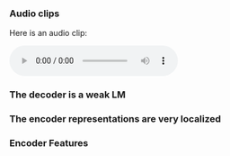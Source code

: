 ### Audio clips
Here is an audio clip:

<audio controls>
   <source src="b3_nb_4.wav" type="audio/wav">
   Your browser does not support the audio element.
</audio>


### The decoder is a weak LM

### The encoder representations are very localized

### Encoder Features
